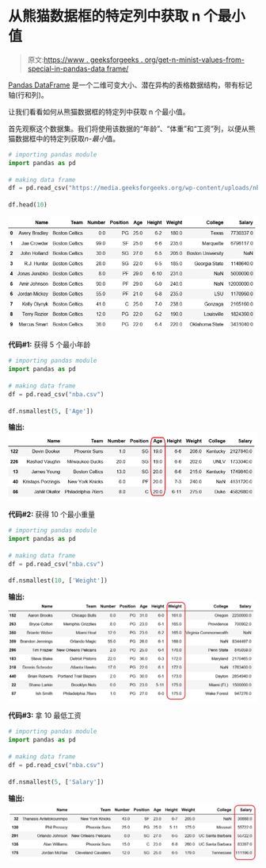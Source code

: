 # 从熊猫数据框的特定列中获取 n 个最小值

> 原文:[https://www . geeksforgeeks . org/get-n-minist-values-from-special-in-pandas-data frame/](https://www.geeksforgeeks.org/get-n-smallest-values-from-a-particular-column-in-pandas-dataframe/)

[Pandas DataFrame](https://www.geeksforgeeks.org/python-pandas-dataframe/) 是一个二维可变大小、潜在异构的表格数据结构，带有标记轴(行和列)。

让我们看看如何从熊猫数据框的特定列中获取 n 个最小值。

首先观察这个数据集。我们将使用该数据的“年龄”、“体重”和“工资”列，以便从熊猫数据框中的特定列获取*n-最小*值。

```py
# importing pandas module 
import pandas as pd 

# making data frame 
df = pd.read_csv("https://media.geeksforgeeks.org/wp-content/uploads/nba.csv") 

df.head(10)
```

![](img/226e9e8f64806663ac99a6ec9423a6c6.png)

**代码#1:** 获得 5 个最小年龄

```py
# importing pandas module 
import pandas as pd 

# making data frame 
df = pd.read_csv("nba.csv") 

df.nsmallest(5, ['Age'])
```

**输出:**
![](img/141d8c3fb123e558d8ac52f00fd86ef1.png)

**代码#2:** 获得 10 个最小重量

```py
# importing pandas module 
import pandas as pd 

# making data frame 
df = pd.read_csv("nba.csv") 

df.nsmallest(10, ['Weight'])
```

**输出:**
![](img/745caddb52909e46b444e749e4f780c9.png)

**代码#3:** 拿 10 最低工资

```py
# importing pandas module 
import pandas as pd 

# making data frame 
df = pd.read_csv("nba.csv") 

df.nsmallest(5, ['Salary'])
```

**输出:**
![](img/ff122428c0b5f57fda2ab18114660ad8.png)